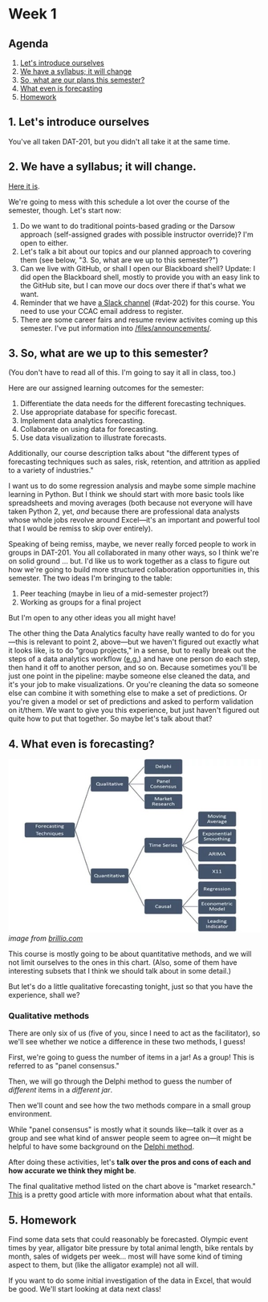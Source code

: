 # Week 1

## Agenda
1. [Let's introduce ourselves](#introductions)
2. [We have a syllabus; it will change](#syllabus)
3. [So, what are our plans this semester?](#plans)
4. [What even is forecasting](#forecasting)
5. [Homework](#homework)

## <span id="introductions">1. Let's introduce ourselves</span>

You've all taken DAT-201, but you didn't all take it at the same time.

## <span id="syllabus">2. We have a syllabus; it will change.</span>

[Here it is](../files/course_outline_DAT-202_20sp.pdf).

We're going to mess with this schedule a lot over the course of the semester, though. Let's start now:
1. Do we want to do traditional points-based grading or the Darsow approach (self-assigned grades with possible instructor override)? I'm open to either.
2. Let's talk a bit about our topics and our planned approach to covering them (see below, "3. So, what are we up to this semester?")
3. Can we live with GitHub, or shall I open our Blackboard shell? Update: I did open the Blackboard shell, mostly to provide you with an easy link to the GitHub site, but I can move our docs over there if that's what we want.
4. Reminder that we have [a Slack channel](https://ccac-data-analytics.slack.com) (#dat-202) for this course. You need to use your CCAC email address to register. 
5. There are some career fairs and resume review activites coming up this semester. I've put information into [/files/announcements/](./files/announcements).

## <span id="plans">3. So, what are we up to this semester?</span>

(You don't have to read all of this. I'm going to say it all in class, too.)

Here are our assigned learning outcomes for the semester:
1. Differentiate the data needs for the different forecasting techniques.
2. Use appropriate database for specific forecast.
3. Implement data analytics forecasting.
4. Collaborate on using data for forecasting.
5. Use data visualization to illustrate forecasts.

Additionally, our course description talks about "the different types of forecasting techniques such as sales, risk, retention, and attrition as applied to a variety of industries."

I want us to do some regression analysis and maybe some simple machine learning in Python. But I think we should start with more basic tools like spreadsheets and moving averages (both because not everyone will have taken Python 2, yet, _and_ because there are professional data analysts whose whole jobs revolve around Excel&mdash;it's an important and powerful tool that I would be remiss to skip over entirely).

Speaking of being remiss, maybe, we never really forced people to work in groups in DAT-201. You all collaborated in many other ways, so I think we're on solid ground ... but. I'd like us to work together as a class to figure out how we're going to build more structured collaboration opportunities in, this semester. The two ideas I'm bringing to the table:
1) Peer teaching (maybe in lieu of a mid-semester project?)
2) Working as groups for a final project

But I'm open to any other ideas you all might have!

The other thing the Data Analytics faculty have really wanted to do for you&mdash;this is relevant to point 2, above&mdash;but we haven't figured out exactly what it looks like, is to do "group projects," in a sense, but to really break out the steps of a data analytics workflow ([e.g.](https://www.researchgate.net/figure/Workflow-for-Big-Data-Analytics_fig1_303821919)) and have one person do each step, then hand it off to another person, and so on. Because sometimes you'll be just one point in the pipeline: maybe someone else cleaned the data, and it's your job to make visualizations. Or you're cleaning the data so someone else can combine it with something else to make a set of predictions. Or you're given a model or set of predictions and asked to perform validation on it/them. We want to give you this experience, but just haven't figured out quite how to put that together. So maybe let's talk about that?

## <span id="forecasting">4. What even is forecasting?</span>

![a chart that breaks down forecasting techniques](forecasting_techniques.jpg) *image from [brillio.com](https://www.brillio.com/insights/choosing-the-right-forecasting-technique/)*

This course is mostly going to be about quantitative methods, and we will not limit ourselves to the ones in this chart. (Also, some of them have interesting subsets that I think we should talk about in some detail.)

But let's do a little qualitative forecasting tonight, just so that you have the experience, shall we?

### Qualitative methods

There are only six of us (five of you, since I need to act as the facilitator), so we'll see whether we notice a difference in these two methods, I guess!

First, we're going to guess the number of items in a jar! As a group! This is referred to as "panel consensus." 

Then, we will go through the Delphi method to guess the number of _different_ items in a _different jar_. 

Then we'll count and see how the two methods compare in a small group environment.

While "panel consensus" is mostly what it sounds like&mdash;talk it over as a group and see what kind of answer people seem to agree on&mdash;it might be helpful to have some background on the [Delphi method](https://en.wikipedia.org/wiki/Delphi_method). 

After doing these activities, let's **talk over the pros and cons of each and how accurate we think they might be**. 

The final qualitative method listed on the chart above is "market research." [This](https://www.entrepreneur.com/encyclopedia/market-research) is a pretty good article with more information about what that entails. 

## <span id="homework">5. Homework</span>

Find some data sets that could reasonably be forecasted. Olympic event times by year, alligator bite pressure by total animal length, bike rentals by month, sales of widgets per week... most will have some kind of timing aspect to them, but (like the alligator example) not all will.

If you want to do some initial investigation of the data in Excel, that would be good. We'll start looking at data next class! 